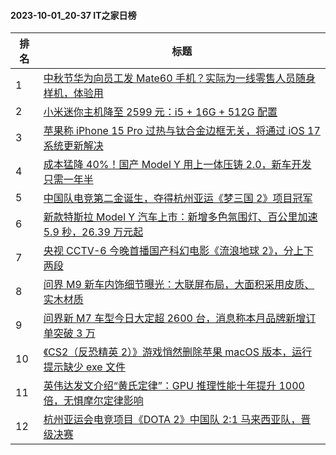 #### 2023-10-01_20-37  IT之家日榜

| 排名 | 标题|
| --- | ---|
| 1 | [中秋节华为向员工发 Mate60 手机？实际为一线零售人员随身样机，体验用](https://www.ithome.com/0/722/662.htm) |
| 2 | [小米迷你主机降至 2599 元：i5 + 16G + 512G 配置](https://www.ithome.com/0/722/645.htm) |
| 3 | [苹果称 iPhone 15 Pro 过热与钛合金边框无关，将通过 iOS 17 系统更新解决](https://www.ithome.com/0/722/673.htm) |
| 4 | [成本猛降 40%！国产 Model Y 用上一体压铸 2.0，新车开发只需一年半](https://www.ithome.com/0/722/653.htm) |
| 5 | [中国队电竞第二金诞生，夺得杭州亚运《梦三国 2》项目冠军](https://www.ithome.com/0/722/652.htm) |
| 6 | [新款特斯拉 Model Y 汽车上市：新增多色氛围灯、百公里加速 5.9 秒，26.39 万元起](https://www.ithome.com/0/722/686.htm) |
| 7 | [央视 CCTV-6 今晚首播国产科幻电影《流浪地球 2》，分上下两段](https://www.ithome.com/0/722/689.htm) |
| 8 | [问界 M9 新车内饰细节曝光：大联屏布局，大面积采用皮质、实木材质](https://www.ithome.com/0/722/650.htm) |
| 9 | [问界新 M7 车型今日大定超 2600 台，消息称本月品牌新增订单突破 3 万](https://www.ithome.com/0/722/669.htm) |
| 10 | [《CS2（反恐精英 2）》游戏悄然删除苹果 macOS 版本，运行提示缺少 exe 文件](https://www.ithome.com/0/722/675.htm) |
| 11 | [英伟达发文介绍“黄氏定律”：GPU 推理性能十年提升 1000 倍，无惧摩尔定律影响](https://www.ithome.com/0/722/716.htm) |
| 12 | [杭州亚运会电竞项目《DOTA 2》中国队 2:1 马来西亚队，晋级决赛](https://www.ithome.com/0/722/713.htm) |
